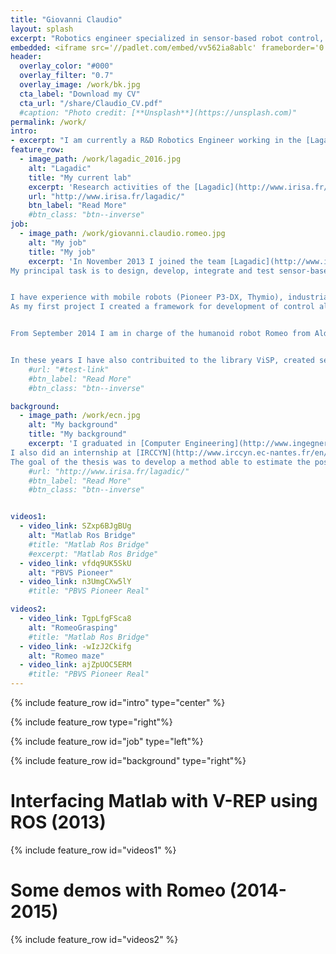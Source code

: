```yaml
---
title: "Giovanni Claudio"
layout: splash
excerpt: "Robotics engineer specialized in sensor-based robot control, visual servoing, computer vision and machine learning."
embedded: <iframe src='//padlet.com/embed/vv562ia8ablc' frameborder='0' width='100%' height='400px' style='padding:0;margin:0;border:none'></iframe>
header:
  overlay_color: "#000"
  overlay_filter: "0.7"
  overlay_image: /work/bk.jpg
  cta_label: "Download my CV"
  cta_url: "/share/Claudio_CV.pdf"
  #caption: "Photo credit: [**Unsplash**](https://unsplash.com)"
permalink: /work/
intro: 
- excerpt: "I am currently a R&D Robotics Engineer working in the [Lagadic](http://www.irisa.fr/lagadic/) group at [INRIA](http://www.inria.fr/en/) in Rennes."
feature_row:
  - image_path: /work/lagadic_2016.jpg
    alt: "Lagadic"
    title: "My current lab"
    excerpt: 'Research activities of the [Lagadic](http://www.irisa.fr/lagadic/) team deals with robot vision, visual servoing, real time visual tracking and SLAM for applications in localization, manipulation, navigation, medical robotics and augmented reality. Visual servoing consists in using the information provided by a vision sensor to control the movements of a dynamic system. Such systems are usually robot arms, or mobile robots, but can also be virtual robots, or even a virtual camera.'
    url: "http://www.irisa.fr/lagadic/"
    btn_label: "Read More"
    #btn_class: "btn--inverse"
job:
  - image_path: /work/giovanni.claudio.romeo.jpg
    alt: "My job"
    title: "My job"
    excerpt: 'In November 2013 I joined the team [Lagadic](http://www.irisa.fr/lagadic/)  in INRIA Rennes leaded by [François Chaumette](http://www.irisa.fr/lagadic/team/Francois.Chaumette-eng.html) with the role of R&D Robotics Engineer.
My principal task is to design, develop, integrate and test sensor-based control algorithms for robots.


I have experience with mobile robots (Pioneer P3-DX, Thymio), industrial robots (Adept Viper s650), quadcopters, humanoid robots (Nao, Romeo) and haptic interfaces. 
As my first project I created a framework for development of control algorithms for robotic platforms based on ROS, Matlab/Simulink and V-REP.


From September 2014 I am in charge of the humanoid robot Romeo from Aldebaran. I developed a framework for visual servo control and created several applications on objects detection, tracking and grasping, two handed-manipulation and human-robot interaction.


In these years I have also contribuited to the library ViSP, created several ROS packages, organized several demo presentations for the public and supervised some internship students.'
    #url: "#test-link"
    #btn_label: "Read More"
    #btn_class: "btn--inverse"

background:
  - image_path: /work/ecn.jpg
    alt: "My background"
    title: "My background"
    excerpt: 'I graduated in [Computer Engineering](http://www.ingegneriainformatica.dibris.unige.it/) in Genoa (Italy) and later I obtained a double degree: Master in Robotics Engineering (University of Genoa) and  [Master ARIA](http://masteraria.irccyn.ec-nantes.fr/index.php/presentationaria-en) in Advanced Robotics (École Centrale de Nantes). 
I also did an internship at [IRCCYN](http://www.irccyn.ec-nantes.fr/en/) on "Pose and velocity estimation for high speed robot control" (using a vision system) under the supervision of Philippe Martinet.
The goal of the thesis was to develop a method able to estimate the pose and the velocity of a high speed parallel robot at a very high frequency (1 kHz- 2 kHz).'
    #url: "http://www.irisa.fr/lagadic/"
    #btn_label: "Read More"
    #btn_class: "btn--inverse"


videos1:
  - video_link: SZxp6BJgBUg
    alt: "Matlab Ros Bridge"
    #title: "Matlab Ros Bridge"
    #excerpt: "Matlab Ros Bridge"
  - video_link: vfdq9UK5SkU
    alt: "PBVS Pioneer"
  - video_link: n3UmgCXw5lY
    #title: "PBVS Pioneer Real"

videos2:
  - video_link: TgpLfgFSca8
    alt: "RomeoGrasping"
    #title: "Matlab Ros Bridge"
  - video_link: -wIzJ2Ckifg
    alt: "Romeo maze"
  - video_link: ajZpUOC5ERM
    #title: "PBVS Pioneer Real"
---
```


{% include feature_row id="intro" type="center" %}

{% include feature_row type="right"%}

{% include feature_row id="job" type="left"%}

{% include feature_row id="background" type="right"%}

# Interfacing Matlab with V-REP using ROS (2013)
{% include feature_row id="videos1" %}

# Some demos with Romeo (2014-2015)
{% include feature_row id="videos2" %}